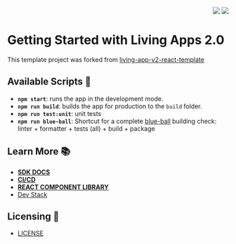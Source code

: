 <p align="right">
  <img src="https://flat.badgen.net/badge/LivingApps/%20v2.0/pink"/>
  <img src="https://img.shields.io/badge/Node.js-20-green"/>
</p>

# Getting Started with Living Apps 2.0

This template project was forked from [living-app-v2-react-template](https://github.com/Telefonica/living-app-v2-react-template)

## Available Scripts 🚀

- **`npm start`**: runs the app in the development mode.
- **`npm run build`**: builds the app for production to the `build` folder.
- **`npm run test:unit`**: unit tests
- **`npm run blue-ball`**: Shortcut for a complete [blue-ball](https://www.jenkins.io/blog/2012/03/13/why-does-jenkins-have-blue-balls/) building check: linter + formatter + tests (all) + build + package

## Learn More 📚

- [**SDK DOCS**](https://la-docs.apps.ocp-epg.tid.es/docs/intro/)
- [**CI/CD**](https://la-docs.apps.ocp-epg.tid.es/docs/cicd)
- [**REACT COMPONENT LIBRARY**](https://la-react.apps.ocp-epg.tid.es)
- [Dev Stack](./docs/dev-stack.md)


## Licensing 📝 

- [LICENSE](./LICENSE)
